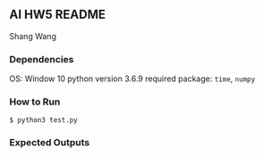 AI HW5 README
------------
Shang Wang

### Dependencies

OS: Window 10
python version 3.6.9
required package: `time`, `numpy`

### How to Run

```
$ python3 test.py
```

### Expected Outputs
